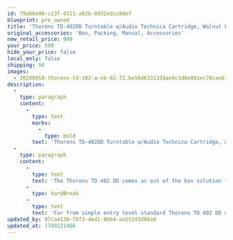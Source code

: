 ```yaml
---
id: 79ab6e90-c13f-4311-a02b-8d32edcc84ef
blueprint: pre_owned
title: 'Thorens TD-402DD Turntable w/Audio Technica Cartridge, Walnut Finish'
original_accessories: 'Box, Packing, Manual, Accessories'
new_retail_price: 999
your_price: 599
hide_your_price: false
local_only: false
shipping: 50
images:
  - 20200910-thorens-td-102-a-nb-02-72.be56d6331334ae8c1d0e881ec70caeb7.jpg
description:
  -
    type: paragraph
    content:
      -
        type: text
        marks:
          -
            type: bold
        text: 'Thorens TD-402DD Turntable w/Audio Technica Cartridge, walnut finish. Table is in excellent physical and functional condition with original box, packing and accessories. Table sold as new for $999.00'
  -
    type: paragraph
    content:
      -
        type: text
        text: 'The Thorens TD 402 DD comes as out of the box solution for easy use. It has got a very silent, innovative direct drive motor in combination with an integrated phono pre amp and auto start and auto stop function.'
      -
        type: hardBreak
      -
        type: text
        text: 'Far from simple entry level standard Thorens TD 402 DD uses state of the art technology together with ease of use and perfect sound.'
updated_by: 87ca4130-78f3-4ed1-8b64-aa552d3d08a8
updated_at: 1749221466
---
```

